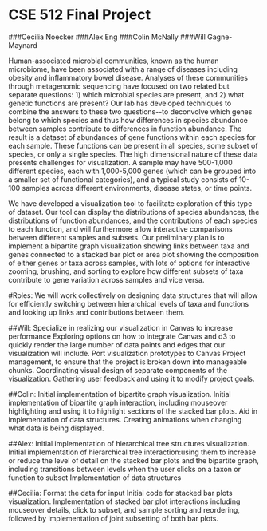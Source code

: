 # CSE 512 Final Project
###Cecilia Noecker
###Alex Eng
###Colin McNally
###Will Gagne-Maynard

  Human-associated microbial communities, known as the human microbiome, have been associated with a range of diseases including obesity and inflammatory bowel disease. Analyses of these communities through metagenomic sequencing have focused on two related but separate questions: 1) which microbial species are present, and 2) what genetic functions are present? Our lab has developed techniques to combine the answers to these two questions--to deconvolve which genes belong to which species and thus how differences in species abundance between samples contribute to differences in function abundance. The result is a dataset of abundances of gene functions within each species for each sample. These functions can be present in all species, some subset of species, or only a single species. The high dimensional nature of these data presents challenges for visualization. A sample may have 500-1,000 different species, each with 1,000-5,000 genes (which can be grouped into a smaller set of functional categories), and a typical study consists of 10-100 samples across different environments, disease states, or time points. 

  We have developed a visualization tool to facilitate exploration of this type of dataset. Our tool can display the distributions of species abundances, the distributions of function abundances, and the contributions of each species to each function, and will furthermore allow interactive comparisons between different samples and subsets. Our preliminary plan is to implement a bipartite graph visualization showing links between taxa and genes connected to a stacked bar plot or area plot showing the composition of either genes or taxa across samples, with lots of options for interactive zooming, brushing, and sorting to explore how different subsets of taxa contribute to gene variation across samples and vice versa.


#Roles:
  We will work collectively on designing data structures that will allow for efficiently switching between hierarchical        levels of taxa and functions and looking up links and contributions between them.
 
##Will: 
Specialize in realizing our visualization in Canvas to increase performance
Exploring options on how to integrate Canvas and d3 to quickly render the large number of data points and edges that our visualization will include.
Port visualization prototypes to Canvas
Project management, to ensure that the project is broken down into manageable chunks.
Coordinating visual design of separate components of the visualization.
Gathering user feedback and using it to modify project goals.

##Colin:
Initial implementation of bipartite graph visualization.
Initial implementation of bipartite graph interaction, including mouseover highlighting and using it to highlight sections of the stacked bar plots.
Aid in implementation of data structures.
Creating animations when changing what data is being displayed.

##Alex:
Initial implementation of hierarchical tree structures visualization.
Initial implementation of hierarchical tree interaction:using them to increase or reduce the level of detail on the stacked bar plots and the bipartite graph, including transitions between levels when the user clicks on a taxon or function to subset
Implementation of data structures

##Cecilia:
Format the data for input
Initial code for stacked bar plots visualization.
Implementation of stacked bar plot interactions including mouseover details, click to subset, and sample sorting and reordering, followed by implementation of joint subsetting of both bar plots.

